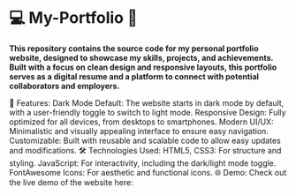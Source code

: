 # 💻 My-Portfolio 🌟
**This repository contains the source code for my personal portfolio website, designed to showcase my skills, projects, and achievements. Built with a focus on clean design and responsive layouts, this portfolio serves as a digital resume and a platform to connect with potential collaborators and employers.**

🚀 Features:
Dark Mode Default: The website starts in dark mode by default, with a user-friendly toggle to switch to light mode.
Responsive Design: Fully optimized for all devices, from desktops to smartphones.
Modern UI/UX: Minimalistic and visually appealing interface to ensure easy navigation.
Customizable: Built with reusable and scalable code to allow easy updates and modifications.
🛠️ Technologies Used:
HTML5, CSS3: For structure and styling.
JavaScript: For interactivity, including the dark/light mode toggle.
FontAwesome Icons: For aesthetic and functional icons.
🌐 Demo:
Check out the live demo of the website here:

